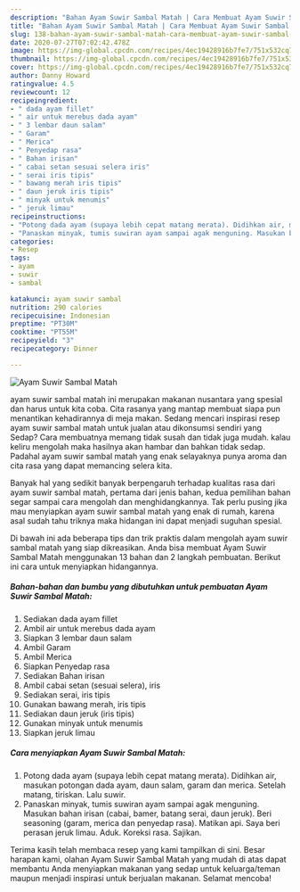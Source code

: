 ```yaml
---
description: "Bahan Ayam Suwir Sambal Matah | Cara Membuat Ayam Suwir Sambal Matah Yang Lezat Sekali"
title: "Bahan Ayam Suwir Sambal Matah | Cara Membuat Ayam Suwir Sambal Matah Yang Lezat Sekali"
slug: 138-bahan-ayam-suwir-sambal-matah-cara-membuat-ayam-suwir-sambal-matah-yang-lezat-sekali
date: 2020-07-27T07:02:42.478Z
image: https://img-global.cpcdn.com/recipes/4ec19428916b7fe7/751x532cq70/ayam-suwir-sambal-matah-foto-resep-utama.jpg
thumbnail: https://img-global.cpcdn.com/recipes/4ec19428916b7fe7/751x532cq70/ayam-suwir-sambal-matah-foto-resep-utama.jpg
cover: https://img-global.cpcdn.com/recipes/4ec19428916b7fe7/751x532cq70/ayam-suwir-sambal-matah-foto-resep-utama.jpg
author: Danny Howard
ratingvalue: 4.5
reviewcount: 12
recipeingredient:
- " dada ayam fillet"
- " air untuk merebus dada ayam"
- " 3 lembar daun salam"
- " Garam"
- " Merica"
- " Penyedap rasa"
- " Bahan irisan"
- " cabai setan sesuai selera iris"
- " serai iris tipis"
- " bawang merah iris tipis"
- " daun jeruk iris tipis"
- " minyak untuk menumis"
- " jeruk limau"
recipeinstructions:
- "Potong dada ayam (supaya lebih cepat matang merata). Didihkan air, masukan potongan dada ayam, daun salam, garam dan merica. Setelah matang, tiriskan. Lalu suwir."
- "Panaskan minyak, tumis suwiran ayam sampai agak menguning. Masukan bahan irisan (cabai, bamer, batang serai, daun jeruk). Beri seasoning (garam, merica dan penyedap rasa). Matikan api. Saya beri perasan jeruk limau. Aduk. Koreksi rasa. Sajikan."
categories:
- Resep
tags:
- ayam
- suwir
- sambal

katakunci: ayam suwir sambal 
nutrition: 290 calories
recipecuisine: Indonesian
preptime: "PT30M"
cooktime: "PT55M"
recipeyield: "3"
recipecategory: Dinner

---
```



![Ayam Suwir Sambal Matah](https://img-global.cpcdn.com/recipes/4ec19428916b7fe7/751x532cq70/ayam-suwir-sambal-matah-foto-resep-utama.jpg)


ayam suwir sambal matah ini merupakan makanan nusantara yang spesial dan harus untuk kita coba. Cita rasanya yang mantap membuat siapa pun menantikan kehadirannya di meja makan.
Sedang mencari inspirasi resep ayam suwir sambal matah untuk jualan atau dikonsumsi sendiri yang Sedap? Cara membuatnya memang tidak susah dan tidak juga mudah. kalau keliru mengolah maka hasilnya akan hambar dan bahkan tidak sedap. Padahal ayam suwir sambal matah yang enak selayaknya punya aroma dan cita rasa yang dapat memancing selera kita.



Banyak hal yang sedikit banyak berpengaruh terhadap kualitas rasa dari ayam suwir sambal matah, pertama dari jenis bahan, kedua pemilihan bahan segar sampai cara mengolah dan menghidangkannya. Tak perlu pusing jika mau menyiapkan ayam suwir sambal matah yang enak di rumah, karena asal sudah tahu triknya maka hidangan ini dapat menjadi suguhan spesial.


Di bawah ini ada beberapa tips dan trik praktis dalam mengolah ayam suwir sambal matah yang siap dikreasikan. Anda bisa membuat Ayam Suwir Sambal Matah menggunakan 13 bahan dan 2 langkah pembuatan. Berikut ini cara untuk menyiapkan hidangannya.

<!--inarticleads1-->

##### Bahan-bahan dan bumbu yang dibutuhkan untuk pembuatan Ayam Suwir Sambal Matah:

1. Sediakan  dada ayam fillet
1. Ambil  air untuk merebus dada ayam
1. Siapkan  3 lembar daun salam
1. Ambil  Garam
1. Ambil  Merica
1. Siapkan  Penyedap rasa
1. Sediakan  Bahan irisan
1. Ambil  cabai setan (sesuai selera), iris
1. Sediakan  serai, iris tipis
1. Gunakan  bawang merah, iris tipis
1. Sediakan  daun jeruk (iris tipis)
1. Gunakan  minyak untuk menumis
1. Siapkan  jeruk limau




<!--inarticleads2-->

##### Cara menyiapkan Ayam Suwir Sambal Matah:

1. Potong dada ayam (supaya lebih cepat matang merata). Didihkan air, masukan potongan dada ayam, daun salam, garam dan merica. Setelah matang, tiriskan. Lalu suwir.
1. Panaskan minyak, tumis suwiran ayam sampai agak menguning. Masukan bahan irisan (cabai, bamer, batang serai, daun jeruk). Beri seasoning (garam, merica dan penyedap rasa). Matikan api. Saya beri perasan jeruk limau. Aduk. Koreksi rasa. Sajikan.




Terima kasih telah membaca resep yang kami tampilkan di sini. Besar harapan kami, olahan Ayam Suwir Sambal Matah yang mudah di atas dapat membantu Anda menyiapkan makanan yang sedap untuk keluarga/teman maupun menjadi inspirasi untuk berjualan makanan. Selamat mencoba!

